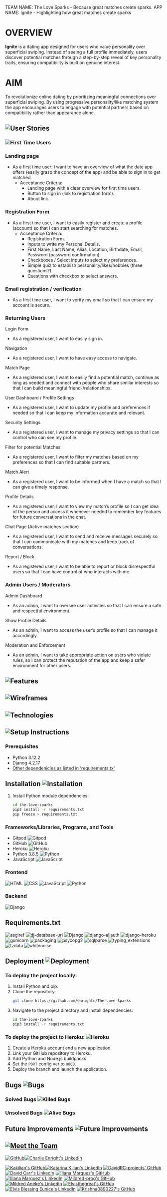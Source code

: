 TEAM NAME: The Love Sparks - Because great matches create sparks.
APP NAME: Ignite - Highlighting how great matches create sparks

# OVERVIEW

**Ignite** is a dating app designed for users who value personality over superficial swiping. Instead of seeing a full profile immediately, users discover potential matches through a step-by-step reveal of key personality traits, ensuring compatibility is built on genuine interest.

# AIM

To revolutionize online dating by prioritizing meaningful connections over superficial swiping.
By using progressive personality/like matching system the app encourages users to engage with potential partners based on compatibility rather than appearance alone.

## ![User Stories](https://img.shields.io/badge/User_Stories-Read_More-purple?style=for-the-badge)

### ![First Time Users](https://img.shields.io/badge/First_Time_Users-Start_Here-green?style=for-the-badge)

### Landing page

- As a first time user: I want to have an overview of what the date app offers (easily grasp the concept of the app) and be able to sign in to get matched.
  * Acceptance Criteria:
      * Landing page with a clear overview for first time users.
      * Button to sign in (link to registration form).
      * About link.

### Registration Form

- As a first time user, I want to easily register and create a profile (account) so that I can start searching for matches.
  * Acceptance Criteria: 
      * Registration Form.
      * Inputs to write my Personal Details.
      * First Name, Last Name, Alias, Location, Birthdate, Email, Password (password confirmation).
      * Checkboxes / Select inputs  to select my preferences.
      * Simple quiz to establish personality/likes/hobbies (three questions?).
      * Questions with checkbox to select answers.

### Email registration / verification

- As a first time user, I want to verify my email so that I can ensure my account is secure.

### Returning Users

Login Form

- As a registered user, I want to easily sign in.

Navigation

- As a registered user, I want to have easy access to navigate.

Match Page

- As a registered user, I want to easily find a potential match, continue as long as needed and connect with people who share similar interests so that I can build meaningful friend-/relationships.

User Dashboard / Profile Settings

- As a registered user, I want to update my profile and preferences if needed so that I can keep my information accurate and relevant.

Security Settings

- As a registered user, I want to manage my privacy settings so that I can control who can see my profile.

Filter for potential Matches

- As a registered user, I want to filter my matches based on my preferences so that I can find suitable partners.

Match Alert

- As a registered user, I want to be informed when I have a match so that I can give a timely response.

Profile Details

- As a registered user, I want to view my match’s profile so I can get idea of the person and access it whenever needed to remember key features for future conversations in the chat.

Chat Page (Active matches section)

- As a registered user, I want to send and receive messages securely so that I can communicate with my matches and keep track of conversations.

Report / Block

- As a registered user, I want to be able to report or block disrespectful users so that I can have control of who interacts with me.

### Admin Users / Moderators

Admin Dashboard

- As an admin, I want to oversee user activities so that I can ensure a safe and respectful environment.

Show Profile Details

- As an admin, I want to access the user’s profile so that I can manage it accordingly.

Moderation and Enforcement

- As an admin, I want to take appropriate action on users who violate rules, so I can protect the reputation of the app and keep a safer environment for other users.

## ![Features](https://img.shields.io/badge/Features-Explore-blueviolet?style=for-the-badge)


## ![Wireframes](https://img.shields.io/badge/Wireframes-View_Now-9cf?style=for-the-badge)

## ![Technologies](https://img.shields.io/badge/Technologies-Stack-ff9800?style=for-the-badge)

## ![Setup Instructions](https://img.shields.io/badge/Setup_Instructions-Guide-brightgreen?style=for-the-badge)

### Prerequisites
- Python 3.12.2
- Djanog 4.2.17
- [Other dependenicies as listed in 'requirements.tx'](#requirements)

## Installation ![Installation](https://img.shields.io/badge/Installation-Setup%20Guide-orange?style=for-the-badge&logo=python)


1. Install Python module dependencies:
   ```bash
   cd the-love-sparks
   pip3 install -r requirements.txt
   pip freeze > requirements.txt
   ```

### Frameworks/Libraries, Programs, and Tools
- Gitpod ![Gitpod](https://img.shields.io/badge/Gitpod-ready--to--code-blue?logo=gitpod)
- GitHub ![GitHub](https://img.shields.io/badge/GitHub-Repository-181717.svg)
- Heroku ![Heroku](https://img.shields.io/badge/Deployed%20on-Heroku-430098?style=for-the-badge&logo=heroku)
- Python 3.8.5 ![Python](https://img.shields.io/badge/Python-3.8.5-blue.svg)
- JavaScript ![JavaScript](https://img.shields.io/badge/JavaScript-ES6-yellow.svg)

### Frontend 
![HTML](https://img.shields.io/badge/Frontend-HTML-E34F26?style=for-the-badge&logo=html5&logoColor=white)
![CSS](https://img.shields.io/badge/Frontend-CSS-1572B6?style=for-the-badge&logo=css3&logoColor=white)
![JavaScript](https://img.shields.io/badge/Frontend-JavaScript-F7DF1E?style=for-the-badge&logo=javascript&logoColor=black)
![Python](https://img.shields.io/badge/Frontend-Python-3776AB?style=for-the-badge&logo=python&logoColor=white)

### Backend
![Django](https://img.shields.io/badge/Backend-Django-092E20?style=for-the-badge&logo=django&logoColor=white)


## Requirements.txt

![asgiref](https://img.shields.io/badge/asgiref-3.8.1-blue?style=for-the-badge)
![dj-database-url](https://img.shields.io/badge/dj--database--url-2.3.0-blue?style=for-the-badge)
![Django](https://img.shields.io/badge/Django-5.1.6-green?style=for-the-badge)
![django-allauth](https://img.shields.io/badge/django--allauth-65.4.1-green?style=for-the-badge)
![django-heroku](https://img.shields.io/badge/django--heroku-0.3.1-green?style=for-the-badge)
![gunicorn](https://img.shields.io/badge/gunicorn-23.0.0-red?style=for-the-badge)
![packaging](https://img.shields.io/badge/packaging-24.2-red?style=for-the-badge)
![psycopg2](https://img.shields.io/badge/psycopg2-2.9.10-orange?style=for-the-badge)
![sqlparse](https://img.shields.io/badge/sqlparse-0.5.3-orange?style=for-the-badge)
![typing_extensions](https://img.shields.io/badge/typing__extensions-4.12.2-lightgrey?style=for-the-badge)
![tzdata](https://img.shields.io/badge/tzdata-2025.1-lightgrey?style=for-the-badge)
![whitenoise](https://img.shields.io/badge/whitenoise-6.9.0-lightgrey?style=for-the-badge)

## Deployment ![Deployment](https://img.shields.io/badge/Deployment-Ready-success?style=for-the-badge)

### To deploy the project locally:
1. Install Python and pip.
2. Clone the repository:
   ```bash
   git clone https://github.com/enrightc/The-Love-Sparks
   ```
3. Navigate to the project directory and install dependencies:
   ```bash
   cd the-love-sparks
   pip3 install -r requirements.txt
   ```

### To deploy the project to Heroku: ![Heroku](https://img.shields.io/badge/Deployed%20on-Heroku-430098?style=for-the-badge&logo=heroku)

1. Create a Heroku account and a new application.
2. Link your GitHub repository to Heroku.
3. Add Python and Node.js buildpacks.
4. Set the `PORT` config var to `8000`.
5. Deploy the branch and launch the application.



## Bugs ![Bugs](https://img.shields.io/badge/Bugs-Squashed-brightgreen?style=for-the-badge&logo=bug&logoColor=white)


### Solved Bugs ![Killed Bugs](https://img.shields.io/badge/Killed%20Bugs-✔️-brightgreen?style=for-the-badge&logo=bugatti)


### Unsolved Bugs ![Alive Bugs](https://img.shields.io/badge/Alive%20Bugs-❌-red?style=for-the-badge&logo=bugatti)

## Future Improvements ![Future Improvements](https://img.shields.io/badge/✈️-Future%20Improvements-blue?style=for-the-badge)


## [![Meet the Team](https://img.shields.io/static/v1?label=Meet_the_Team&message=Know_Us&color=0078D4&style=flat-square)](https://yourlink.com)

[![GitHub](https://img.shields.io/badge/GitHub-enrightc-181717?style=for-the-badge&logo=github)](https://github.com/enrightc)[![Charlie Enright's LinkedIn](https://img.shields.io/badge/LinkedIn-Charlie_Enright-0077B5?style=for-the-badge&logo=linkedin&logoColor=white)](https://www.linkedin.com/in/charlie-enright-54443a46/)

[![Kakilian's GitHub](https://img.shields.io/badge/GitHub-Kakilian-181717?style=for-the-badge&logo=github)](https://github.com/kakilian)[![Katarina Kilian's LinkedIn](https://img.shields.io/badge/LinkedIn-Katarina_Kilian-0077B5?style=for-the-badge&logo=linkedin&logoColor=white)](https://www.linkedin.com/in/katarina-kilian-645242313/)
[![DavidRC-projects' GitHub](https://img.shields.io/badge/GitHub-DavidRC--projects-181717?style=for-the-badge&logo=github)](https://github.com/DavidRC-projects)[![David Carr's LinkedIn](https://img.shields.io/badge/LinkedIn-David_Carr-0077B5?style=for-the-badge&logo=linkedin&logoColor=white)](https://www.linkedin.com/in/david-carr-9a71a1312/)
[![Iliana Marquez's GitHub](https://img.shields.io/badge/GitHub-Iliana--Marquez-181717?style=for-the-badge&logo=github)](https://github.com/iliana-marquez)[![Iliana Marquez's LinkedIn](https://img.shields.io/badge/LinkedIn-Iliana_Marquez-0077B5?style=for-the-badge&logo=linkedin&logoColor=white)](https://www.linkedin.com/in/iliana-marquez-3b6795339/)
[![Mildred-prog's GitHub](https://img.shields.io/badge/GitHub-Mildred--prog-181717?style=for-the-badge&logo=github)](https://github.com/mildred-prog)[![Mildred Aneke's LinkedIn](https://img.shields.io/badge/LinkedIn-Mildred_Aneke-0077B5?style=for-the-badge&logo=linkedin&logoColor=white)](https://www.linkedin.com/in/mildred-aneke-3920241b8/)
[![Elvisthegreat's GitHub](https://img.shields.io/badge/GitHub-Elvisthegreat-181717?style=for-the-badge&logo=github)](https://github.com/Elvisthegreat)[![Elvis Blessing Eunice's LinkedIn](https://img.shields.io/badge/LinkedIn-Elvis_Blessing-0077B5?style=for-the-badge&logo=linkedin&logoColor=white)](https://www.linkedin.com/in/elvisblessingeunice-software-dev/)
[![Krishna0890227's GitHub](https://img.shields.io/badge/GitHub-Krishna0890227-181717?style=for-the-badge&logo=github)](https://github.com/krishna0890227)

